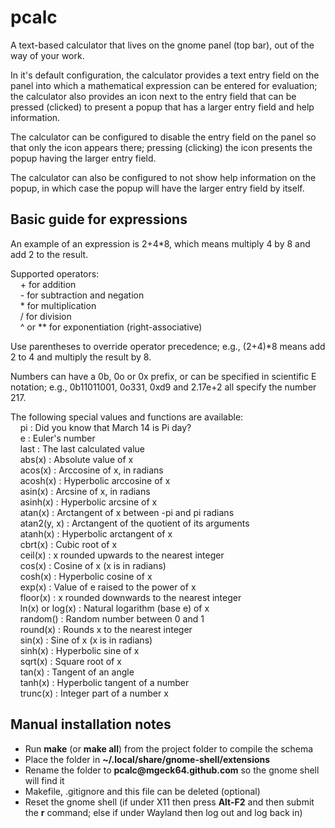 # pcalc

A text-based calculator that lives on the gnome panel (top bar), out of the way
of your work.

In it's default configuration, the calculator provides a text entry field on the
panel into which a mathematical expression can be entered for evaluation; the
calculator also provides an icon next to the entry field that can be pressed
(clicked) to present a popup that has a larger entry field and help information.

The calculator can be configured to disable the entry field on the panel so that
only the icon appears there; pressing (clicking) the icon presents the popup
having the larger entry field.

The calculator can also be configured to not show help information on the popup,
in which case the popup will have the larger entry field by itself.
## Basic guide for expressions
An example of an expression is 2+4*8, which means multiply 4 by 8 and add 2 to
the result.

Supported operators:\
&nbsp;&nbsp;&nbsp;&nbsp;+ for addition\
&nbsp;&nbsp;&nbsp;&nbsp;- for subtraction and negation\
&nbsp;&nbsp;&nbsp;&nbsp;* for multiplication\
&nbsp;&nbsp;&nbsp;&nbsp;/ for division\
&nbsp;&nbsp;&nbsp;&nbsp;^ or ** for exponentiation (right-associative)

Use parentheses to override operator precedence; e.g.,
(2+4)*8 means add 2 to 4 and multiply the result by 8.

Numbers can have a 0b, 0o or 0x prefix, or can be
specified in scientific E notation; e.g., 0b11011001,
0o331, 0xd9 and 2.17e+2 all specify the number 217.

The following special values and functions are available:\
&nbsp;&nbsp;&nbsp;&nbsp;pi : Did you know that March 14 is Pi day?\
&nbsp;&nbsp;&nbsp;&nbsp;e : Euler\'s number\
&nbsp;&nbsp;&nbsp;&nbsp;last : The last calculated value\
&nbsp;&nbsp;&nbsp;&nbsp;abs(x) : Absolute value of x\
&nbsp;&nbsp;&nbsp;&nbsp;acos(x) : Arccosine of x, in radians\
&nbsp;&nbsp;&nbsp;&nbsp;acosh(x) : Hyperbolic arccosine of x\
&nbsp;&nbsp;&nbsp;&nbsp;asin(x) : Arcsine of x, in radians\
&nbsp;&nbsp;&nbsp;&nbsp;asinh(x) : Hyperbolic arcsine of x\
&nbsp;&nbsp;&nbsp;&nbsp;atan(x) : Arctangent of x between -pi and pi radians\
&nbsp;&nbsp;&nbsp;&nbsp;atan2(y, x) : Arctangent of the quotient of its arguments\
&nbsp;&nbsp;&nbsp;&nbsp;atanh(x) : Hyperbolic arctangent of x\
&nbsp;&nbsp;&nbsp;&nbsp;cbrt(x) : Cubic root of x\
&nbsp;&nbsp;&nbsp;&nbsp;ceil(x) : x rounded upwards to the nearest integer\
&nbsp;&nbsp;&nbsp;&nbsp;cos(x) : Cosine of x (x is in radians)\
&nbsp;&nbsp;&nbsp;&nbsp;cosh(x) : Hyperbolic cosine of x\
&nbsp;&nbsp;&nbsp;&nbsp;exp(x) : Value of e raised to the power of x\
&nbsp;&nbsp;&nbsp;&nbsp;floor(x) : x rounded downwards to the nearest integer\
&nbsp;&nbsp;&nbsp;&nbsp;ln(x) or log(x) : Natural logarithm (base e) of x\
&nbsp;&nbsp;&nbsp;&nbsp;random() : Random number between 0 and 1\
&nbsp;&nbsp;&nbsp;&nbsp;round(x) : Rounds x to the nearest integer\
&nbsp;&nbsp;&nbsp;&nbsp;sin(x) : Sine of x (x is in radians)\
&nbsp;&nbsp;&nbsp;&nbsp;sinh(x) : Hyperbolic sine of x\
&nbsp;&nbsp;&nbsp;&nbsp;sqrt(x) : Square root of x\
&nbsp;&nbsp;&nbsp;&nbsp;tan(x) : Tangent of an angle\
&nbsp;&nbsp;&nbsp;&nbsp;tanh(x) : Hyperbolic tangent of a number\
&nbsp;&nbsp;&nbsp;&nbsp;trunc(x) : Integer part of a number x
## Manual installation notes
- Run **make** (or **make all**) from the project folder to compile the schema
- Place the folder in **~/.local/share/gnome-shell/extensions**
- Rename the folder to **pcalc<span>@</span>mgeck64.github.com** so the gnome
shell will find it
- Makefile, .gitignore and this file can be deleted (optional)
- Reset the gnome shell (if under X11 then press **Alt-F2** and then submit the
    **r** command; else if under Wayland then log out and log back in)
